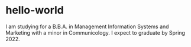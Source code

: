 # hello-world
I am studying for a B.B.A. in Management Information Systems and Marketing with a minor in Communicology. I expect to graduate by Spring 2022.
